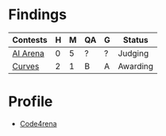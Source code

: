 # Findings

| Contests                                                  | H   | M   | QA  | G   | Status   |
| --------------------------------------------------------- | --- | --- | --- | --- | -------- |
| [AI Arena](https://code4rena.com/audits/2024-02-ai-arena) | 0   | 5   | ?   | ?   | Judging  |
| [Curves](https://code4rena.com/audits/2024-01-curves)     | 2   | 1   | B   | A   | Awarding |

# Profile

- [Code4rena](https://code4rena.com/@ahmedaghadi)
